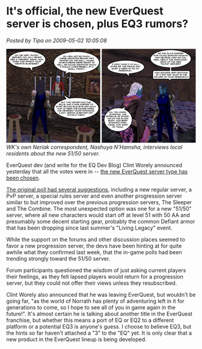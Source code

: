 # It's official, the new EverQuest server is chosen, plus EQ3 rumors?

*Posted by Tipa on 2009-05-02 10:05:08*

![neriak5150](../../../uploads/2009/05/neriak5150.jpg "neriak5150")  
*WK's own Neriak correspondent, Nashuya N'Hamsha, interviews local residents about the new 51/50 server.*

EverQuest dev (and write for the EQ Dev Blog) Clint Worely announced yesterday that all the votes were in -- [the new EverQuest server type has been chosen](http://eqdev.wordpress.com/2009/05/01/what-a-wild-ride/).

[The original poll had several suggestions](../../../index.php/2009/03/14/everquests-new-server-what-are-the-choices/), including a new regular server, a PvP server, a special rules server and even another progression server similar to but improved over the previous progression servers, The Sleeper and The Combine. The most unexpected option was one for a new "51/50" server, where all new characters would start off at level 51 with 50 AA and presumably some decent starting gear, probably the common Defiant armor that has been dropping since last summer's "Living Legacy" event.

While the support on the forums and other discussion places seemed to favor a new progression server, the devs have been hinting at for quite awhile what they confirmed last week, that the in-game polls had been trending strongly toward the 51/50 server.

Forum participants questioned the wisdom of just asking current players their feelings, as they felt lapsed players would return for a progression server, but they could not offer their views unless they resubscribed.

Clint Worely also announced that he was leaving EverQuest, but wouldn't be going far, "as the world of Norrath has plenty of adventuring left in it for generations to come, so I hope to see all of you in game again in the future!". It's almost certain he is talking about another title in the EverQuest franchise, but whether this means a port of EQ or EQ2 to a different platform or a potential EQ3 is anyone's guess. I choose to believe EQ3, but the hints so far haven't attached a "3" to the "EQ" yet. It is only clear that a new product in the EverQuest lineup is being developed.

